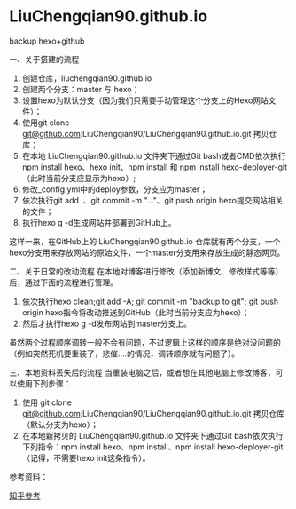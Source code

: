 # LiuChengqian90.github.io
backup hexo+github

一、关于搭建的流程

1. 创建仓库，liuchengqian90.github.io
2. 创建两个分支：master 与 hexo；
3. 设置hexo为默认分支（因为我们只需要手动管理这个分支上的Hexo网站文件）；
4. 使用git clone git@github.com:LiuChengqian90/LiuChengqian90.github.io.git 拷贝仓库；
5. 在本地 LiuChengqian90.github.io 文件夹下通过Git bash或者CMD依次执行 npm install hexo、hexo init、npm install 和 npm install hexo-deployer-git（此时当前分支应显示为hexo）;
6. 修改_config.yml中的deploy参数，分支应为master；
7. 依次执行git add .、git commit -m "..."、git push origin hexo提交网站相关的文件；
8. 执行hexo g -d生成网站并部署到GitHub上。

这样一来，在GitHub上的 LiuChengqian90.github.io 仓库就有两个分支，一个hexo分支用来存放网站的原始文件，一个master分支用来存放生成的静态网页。

二、关于日常的改动流程
在本地对博客进行修改（添加新博文、修改样式等等）后，通过下面的流程进行管理。

1. 依次执行hexo clean;git add -A; git commit -m "backup to git"; git push origin hexo指令将改动推送到GitHub（此时当前分支应为hexo）；
2. 然后才执行hexo g -d发布网站到master分支上。

虽然两个过程顺序调转一般不会有问题，不过逻辑上这样的顺序是绝对没问题的（例如突然死机要重装了，悲催....的情况，调转顺序就有问题了）。

三、本地资料丢失后的流程
当重装电脑之后，或者想在其他电脑上修改博客，可以使用下列步骤：

1. 使用 git clone git@github.com:LiuChengqian90/LiuChengqian90.github.io.git 拷贝仓库（默认分支为hexo）；
2. 在本地新拷贝的 LiuChengqian90.github.io 文件夹下通过Git bash依次执行下列指令：npm install hexo、npm install、npm install hexo-deployer-git（记得，不需要hexo init这条指令）。

参考资料：

[知乎参考](https://www.zhihu.com/question/21193762)

